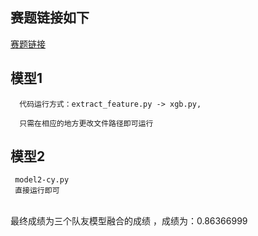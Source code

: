## 赛题链接如下
[赛题链接](https://www.datafountain.cn/competitions/287/details/rule) 


## 模型1
      代码运行方式：extract_feature.py -> xgb.py,  

      只需在相应的地方更改文件路径即可运行

## 模型2
     model2-cy.py  
     直接运行即可  
  
<br>
最终成绩为三个队友模型融合的成绩 ，成绩为：0.86366999
